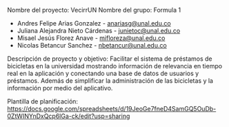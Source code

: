 Nombre del proyecto: VecirrUN
Nombre del grupo: Formula 1
- Andres Felipe Arias Gonzalez - anariasg@unal.edu.co
- Juliana Alejandra Nieto Cárdenas - junietoc@unal.edu.co
- Misael Jesús Florez Anave - mifloreza@unal.edu.co
- Nicolas Betancur Sanchez - nbetancur@unal.edu.co

Descripción de proyecto y objetivo: Facilitar el sistema de préstamos de bicicletas en la universidad mostrando información de relevancia en tiempo real en la aplicación y conectando una base de datos de usuarios y préstamos. Además de simplificar la administración de las bicicletas y la información por medio del aplicativo.

Plantilla de planificación: https://docs.google.com/spreadsheets/d/19JeoGe7fneD4SamGQ5OuDb-0ZtWINYnDxQcp6lGa-ck/edit?usp=sharing
